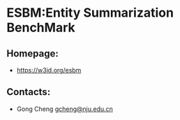 ESBM:Entity Summarization BenchMark
=======

## Homepage:
* https://w3id.org/esbm

## Contacts:
* Gong Cheng <gcheng@nju.edu.cn>
